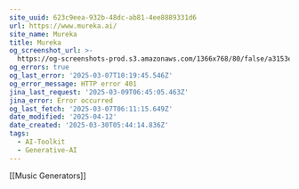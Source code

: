 ```yaml
---
site_uuid: 623c9eea-932b-48dc-ab81-4ee8889331d6
url: https://www.mureka.ai/
site_name: Mureka
title: Mureka
og_screenshot_url: >-
  https://og-screenshots-prod.s3.amazonaws.com/1366x768/80/false/a3153e764ffaeb7fefb51e9ac3803ec77f6f09ae0598be71decdd19e0f4e8557.jpeg
og_errors: true
og_last_error: '2025-03-07T10:19:45.546Z'
og_error_message: HTTP error 401
jina_last_request: '2025-03-09T06:45:05.463Z'
jina_error: Error occurred
og_last_fetch: '2025-03-07T06:11:15.649Z'
date_modified: '2025-04-12'
date_created: '2025-03-30T05:44:14.836Z'
tags:
  - AI-Toolkit
  - Generative-AI
---
```


































































[[Music Generators]]

